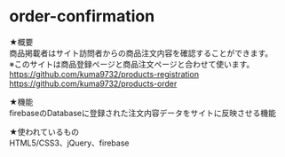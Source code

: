 # order-confirmation  
★概要  
商品掲載者はサイト訪問者からの商品注文内容を確認することができます。  
※このサイトは商品登録ページと商品注文ページと合わせて使います。  
https://github.com/kuma9732/products-registration  
https://github.com/kuma9732/products-order  

★機能  
firebaseのDatabaseに登録された注文内容データをサイトに反映させる機能  

★使われているもの  
HTML5/CSS3、jQuery、firebase  

